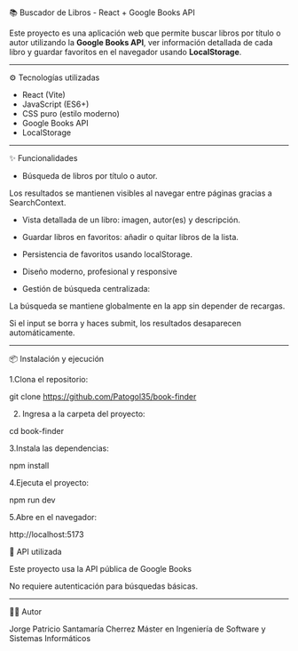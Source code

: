 📚 Buscador de Libros - React + Google Books API

Este proyecto es una aplicación web que permite buscar libros por título o autor utilizando la **Google Books API**, ver información detallada de cada libro y guardar favoritos en el navegador usando **LocalStorage**.

---

⚙️ Tecnologías utilizadas

- React (Vite)
- JavaScript (ES6+)
- CSS puro (estilo moderno)
- Google Books API
- LocalStorage

---

✨ Funcionalidades

- Búsqueda de libros por título o autor.

Los resultados se mantienen visibles al navegar entre páginas gracias a SearchContext.


- Vista detallada de un libro: imagen, autor(es) y descripción.

- Guardar libros en favoritos: añadir o quitar libros de la lista.

- Persistencia de favoritos usando localStorage.

- Diseño moderno, profesional y responsive

- Gestión de búsqueda centralizada:

La búsqueda se mantiene globalmente en la app sin depender de recargas.

Si el input se borra y haces submit, los resultados desaparecen automáticamente. 

---

📦 Instalación y ejecución

1.Clona el repositorio: 

git clone https://github.com/Patogol35/book-finder

2. Ingresa a la carpeta del proyecto:

cd book-finder

3.Instala las dependencias: 

npm install

4.Ejecuta el proyecto:

npm run dev

5.Abre en el navegador:

http://localhost:5173

🔑 API utilizada

Este proyecto usa la API pública de Google Books

No requiere autenticación para búsquedas básicas.

---

👨‍💻 Autor

Jorge Patricio Santamaría Cherrez
Máster en Ingeniería de Software y Sistemas Informáticos

